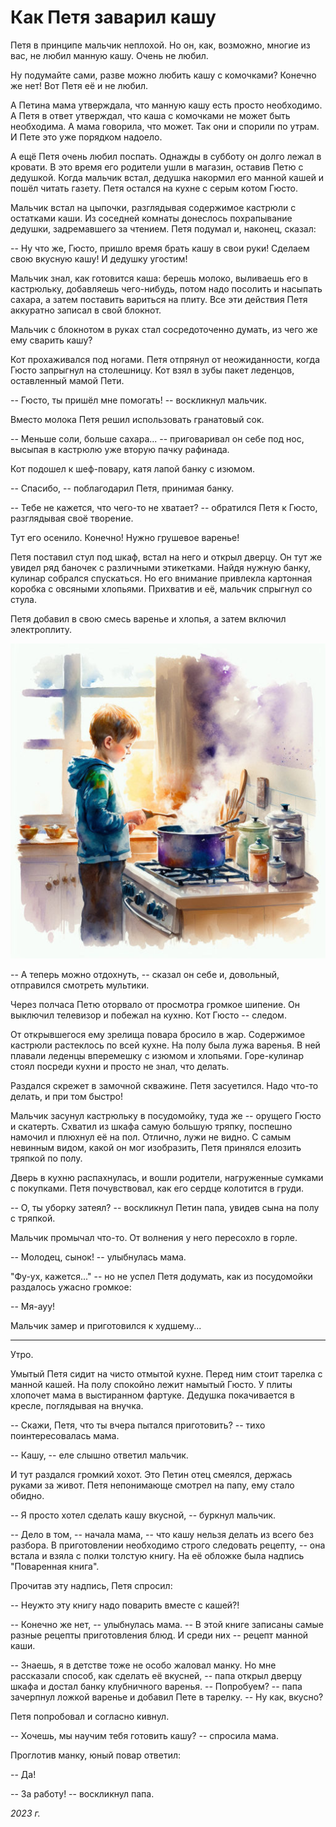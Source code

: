 # Как Петя заварил кашу

Петя в принципе мальчик неплохой. Но он, как, возможно, многие из вас, не любил манную кашу. Очень не любил.

Ну подумайте сами, разве можно любить кашу с комочками? Конечно же нет! Вот Петя её и не любил.

А Петина мама утверждала, что манную кашу есть просто необходимо. А Петя в ответ утверждал, что каша с комочками не может быть необходима. А мама говорила, что может. Так они и спорили по утрам. И Пете это уже порядком надоело.

А ещё Петя очень любил поспать. Однажды в субботу он долго лежал в кровати. В это время его родители ушли в магазин, оставив Петю с дедушкой. Когда мальчик встал, дедушка накормил его манной кашей и пошёл читать газету. Петя остался на кухне с серым котом Гюсто.

Мальчик встал на цыпочки, разглядывая содержимое кастрюли с остатками каши. Из соседней комнаты донеслось похрапывание дедушки, задремавшего за чтением. Петя подумал и, наконец, сказал:

-- Ну что же, Гюсто, пришло время брать кашу в свои руки! Сделаем свою вкусную кашу! И дедушку угостим!

Мальчик знал, как готовится каша: берешь молоко, выливаешь его в кастрюльку, добавляешь чего-нибудь, потом надо посолить и насыпать сахара, а затем поставить вариться на плиту. Все эти действия Петя аккуратно записал в свой блокнот.

Мальчик с блокнотом в руках стал сосредоточенно думать, из чего же ему сварить кашу?

Кот прохаживался под ногами. Петя отпрянул от неожиданности, когда Гюсто запрыгнул на столешницу. Кот взял в зубы пакет леденцов, оставленный мамой Пети.

-- Гюсто, ты пришёл мне помогать! -- воскликнул мальчик.

Вместо молока Петя решил использовать гранатовый сок.

-- Меньше соли, больше сахара... -- приговаривал он себе под нос, высыпая в кастрюлю уже вторую пачку рафинада.

Кот подошел к шеф-повару, катя лапой банку с изюмом.

-- Спасибо, -- поблагодарил Петя, принимая банку.

-- Тебе не кажется, что чего-то не хватает? -- обратился Петя к Гюсто, разглядывая своё творение.

Тут его осенило. Конечно! Нужно грушевое варенье!

Петя поставил стул под шкаф, встал на него и открыл дверцу. Он тут же увидел ряд баночек с различными этикетками. Найдя нужную банку, кулинар собрался спускаться. Но его внимание привлекла картонная коробка с овсяными хлопьями. Прихватив и её, мальчик спрыгнул со стула.

Петя добавил в свою смесь варенье и хлопья, а затем включил электроплиту.

![Петя варит кашу](../images/petya.jpg)

-- А теперь можно отдохнуть, -- сказал он себе и, довольный, отправился смотреть мультики.

Через полчаса Петю оторвало от просмотра громкое шипение. Он выключил телевизор и побежал на кухню. Кот Гюсто -- следом.

От открывшегося ему зрелища повара бросило в жар. Содержимое кастрюли растеклось по всей кухне. На полу была лужа варенья. В ней плавали леденцы вперемешку с изюмом и хлопьями. Горе-кулинар стоял посреди кухни и просто не знал, что делать.

Раздался скрежет в замочной скважине. Петя засуетился. Надо что-то делать, и при том быстро!

Мальчик засунул кастрюльку в посудомойку, туда же -- орущего Гюсто и скатерть. Схватил из шкафа самую большую тряпку, поспешно намочил и плюхнул её на пол. Отлично, лужи не видно. С самым невинным видом, какой он мог изобразить, Петя принялся елозить тряпкой по полу.

Дверь в кухню распахнулась, и вошли родители, нагруженные сумками с покупками. Петя почувствовал, как его сердце колотится в груди.

-- О, ты уборку затеял? -- воскликнул Петин папа, увидев сына на полу с тряпкой.

Мальчик промычал что-то. От волнения у него пересохло в горле.

-- Молодец, сынок! -- улыбнулась мама.

"Фу-ух, кажется..." -- но не успел Петя додумать, как из посудомойки раздалось ужасно громкое:

-- Мя-ауу!

Мальчик замер и приготовился к худшему...

***

Утро.

Умытый Петя сидит на чисто отмытой кухне. Перед ним стоит тарелка с манной кашей. На полу спокойно лежит намытый Гюсто. У плиты хлопочет мама в выстиранном фартуке. Дедушка покачивается в кресле, поглядывая на внучка.

-- Скажи, Петя, что ты вчера пытался приготовить? -- тихо поинтересовалась мама.

-- Кашу, -- еле слышно ответил мальчик.

И тут раздался громкий хохот. Это Петин отец смеялся, держась руками за живот. Петя непонимающе смотрел на папу, ему стало обидно.

-- Я просто хотел сделать кашу вкусной, -- буркнул мальчик.

-- Дело в том, -- начала мама, -- что кашу нельзя делать из всего без разбора. В приготовлении необходимо строго следовать рецепту, -- она встала и взяла с полки толстую книгу. На её обложке была надпись "Поваренная книга".

Прочитав эту надпись, Петя спросил:

-- Неужто эту книгу надо поварить вместе с кашей?!

-- Конечно же нет, -- улыбнулась мама. -- В этой книге записаны самые разные рецепты приготовления блюд. И среди них -- рецепт манной каши.

-- Знаешь, я в детстве тоже не особо жаловал манку. Но мне рассказали способ, как сделать её вкусней, -- папа открыл дверцу шкафа и достал банку клубничного варенья. -- Попробуем? -- папа зачерпнул ложкой варенье и добавил Пете в тарелку. -- Ну как, вкусно?

Петя попробовал и согласно кивнул.

-- Хочешь, мы научим тебя готовить кашу? -- спросила мама.

Проглотив манку, юный повар ответил:

-- Да!

-- За работу! -- воскликнул папа.

*2023 г.*

